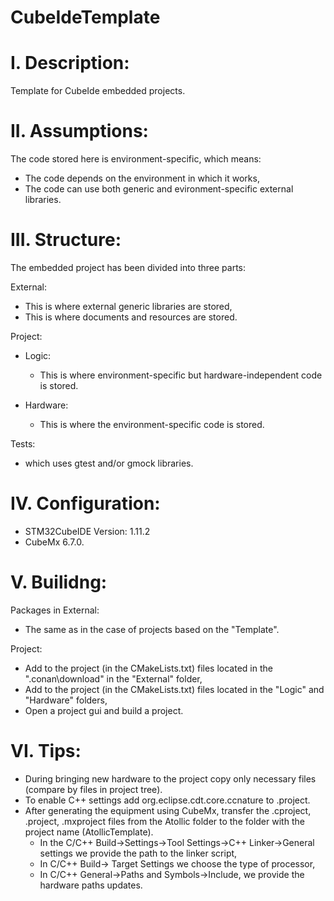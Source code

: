 # CubeIdeTemplate

# I. Description:
Template for CubeIde embedded projects.

# II. Assumptions:
The code stored here is environment-specific, which means:
- The code depends on the environment in which it works,
- The code can use both generic and evironment-specific external libraries.

# III. Structure:
The embedded project has been divided into three parts:

External:
- This is where external generic libraries are stored,
- This is where documents and resources are stored.

Project:

- Logic:
  - This is where environment-specific but hardware-independent code is stored.

- Hardware:
  - This is where the environment-specific code is stored.

Tests:
- which uses gtest and/or gmock libraries.

# IV. Configuration:

- STM32CubeIDE Version: 1.11.2
- CubeMx 6.7.0.

# V. Builidng:
Packages in External:
- The same as in the case of projects based on the "Template".

Project:
- Add to the project (in the CMakeLists.txt) files located in the ".conan\download" in the "External" folder,
- Add to the project (in the CMakeLists.txt) files located in the "Logic" and "Hardware" folders,
- Open a project gui and build a project.

# VI. Tips:
- During bringing new hardware to the project copy only necessary files (compare by files in project tree).
- To enable C++ settings add org.eclipse.cdt.core.ccnature to .project.
- After generating the equipment using CubeMx, transfer the .cproject, .project, .mxproject files from the Atollic folder to the folder with the project
  name (AtollicTemplate).
  - In the C/C++ Build->Settings->Tool Settings->C++ Linker->General settings we provide the path to the linker script,
  - In C/C++ Build-> Target Settings we choose the type of processor,
  - In C/C++ General->Paths and Symbols->Include, we provide the hardware paths updates.
